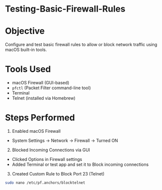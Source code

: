 # Testing-Basic-Firewall-Rules

# Objective
Configure and test basic firewall rules to allow or block network traffic using macOS built-in tools.

# Tools Used
- macOS Firewall (GUI-based)
- `pfctl` (Packet Filter command-line tool)
- Terminal
- Telnet (installed via Homebrew)

# Steps Performed
1. Enabled macOS Firewall
- System Settings → Network → Firewall → Turned ON

2. Blocked Incoming Connections via GUI
- Clicked Options in Firewall settings
- Added Terminal or test app and set it to Block incoming connections

3. Created Custom Rule to Block Port 23 (Telnet)
```bash
sudo nano /etc/pf.anchors/blocktelnet
